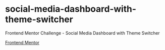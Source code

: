 # social-media-dashboard-with-theme-switcher
Frontend Mentor Challenge - Social Media Dashboard with Theme Switcher

[Frontend Mentor](https://www.frontendmentor.io/challenges/social-media-dashboard-with-theme-switcher-6oY8ozp_H)
